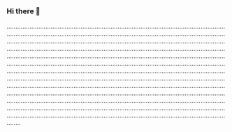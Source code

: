 ### Hi there 👋

....................................................................................................................................................................................................................................................................................................................................................................................................................................................................................................................................................................................................................................................................................................................................................................................................................................................................................................................................................................................................................................................................................................................................................................................................................................................................................................................................................................................................................................................................................................................................................................................................................................................................................